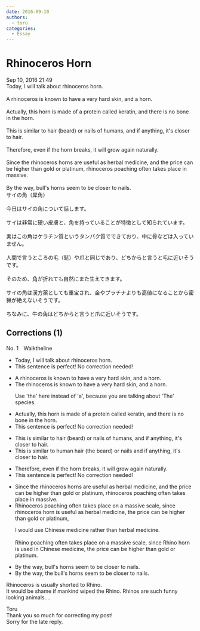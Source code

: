 ```yaml
---
date: 2016-09-10
authors:
  - toru
categories:
  - Essay
---
```


<h1 id="subject_show">Rhinoceros Horn</h1>
<div class="date">Sep 10, 2016 21:49</div>
<div id="post"><div id="body_show_ori">
Today, I will talk about rhinoceros horn.<br/><br/>A rhinoceros is known to have a very hard skin, and a horn.<br/><br/>Actually, this horn is made of a protein called keratin, and there is no bone in the horn.<br/><br/>This is similar to hair (beard) or nails of humans, and if anything, it's closer to hair.<br/><br/>Therefore, even if the horn breaks, it will grow again naturally.<br/><br/>Since the rhinoceros horns are useful as herbal medicine, and the price can be higher than gold or platinum, rhinoceros poaching often takes place in massive.<br/><br/>By the way, bull's horns seem to be closer to nails.
</div></div>

<!-- more -->

<div id="post_ja"><div id="body_show_mo">
サイの角（犀角）<br/><br/>今日はサイの角について話します。<br/><br/>サイは非常に硬い皮膚と、角を持っていることが特徴として知られています。<br/><br/>実はこの角はケラチン質というタンパク質でできており、中に骨などは入っていません。<br/><br/>人間で言うところの毛（髭）や爪と同じであり、どちからと言うと毛に近いそうです。<br/><br/>そのため、角が折れても自然にまた生えてきます。<br/><br/>サイの角は漢方薬としても重宝され、金やプラチナよりも高値になることから密猟が絶えないそうです。<br/><br/>ちなみに、牛の角はどちからと言うと爪に近いそうです。
</div></div>

## Corrections (1)
<div id="block"><div class="first_name"> No. 1　<span class="just_name">Walktheline</span></div><div id="block2">
<ul class="correction_field">
<li class="incorrect">Today, I will talk about rhinoceros horn.</li>
<li class="corrected perfect">This sentence is perfect! No correction needed!</li>
</ul>
<ul class="correction_field">
<li class="incorrect">A rhinoceros is known to have a very hard skin, and a horn.</li>
<li class="corrected correct">
<span class="f_blue">The </span>rhinoceros is known to have a very hard skin, and a horn.
<p class="correction_comment">Use 'the' here instead of 'a', because you are talking about 'The' species.</p>
</li>
</ul>
<ul class="correction_field">
<li class="incorrect">Actually, this horn is made of a protein called keratin, and there is no bone in the horn.</li>
<li class="corrected perfect">This sentence is perfect! No correction needed!</li>
</ul>
<ul class="correction_field">
<li class="incorrect">This is similar to hair (beard) or nails of humans, and if anything, it's closer to hair.</li>
<li class="corrected correct">
This is similar to human hair (<span class="f_blue">the </span>beard) or nails and if anything, it's closer to hair.
</li>
</ul>
<ul class="correction_field">
<li class="incorrect">Therefore, even if the horn breaks, it will grow again naturally.</li>
<li class="corrected perfect">This sentence is perfect! No correction needed!</li>
</ul>
<ul class="correction_field">
<li class="incorrect">Since the rhinoceros horns are useful as herbal medicine, and the price can be higher than gold or platinum, rhinoceros poaching often takes place in massive.</li>
<li class="corrected correct">
 Rhinoceros poaching often takes place <span class="f_blue">on a</span> massive <span class="f_blue">scale, </span>since rhinoceros horn<span class="f_blue"> is </span>useful as herbal medicine, the price can be higher than gold or platinum,
<p class="correction_comment">I would use Chinese medicine rather than herbal medicine.<br/><br/>Rhino poaching often takes place on a massive scale, since Rhino horn is used in Chinese medicine, the price can be higher than gold or platinum.</p>
</li>
</ul>
<ul class="correction_field">
<li class="incorrect">By the way, bull's horns seem to be closer to nails.</li>
<li class="corrected correct">
By the way, <span class="f_blue">the </span>bull's horns seem to be closer to nails.
</li>
</ul>
<p class="comment_small">
 Rhinoceros is usually shorted to Rhino.
 <br/>
 It would be shame if mankind wiped the Rhino. Rhinos are such funny looking animals....
</p>

</div><div class="name"><span class="just_name">Toru</span><br>
Thank you so much for correcting my post!<br/>Sorry for the late reply.
</div>
</div>
